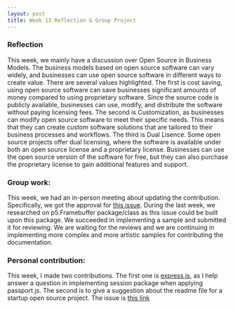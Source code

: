 ```yaml
---
layout: post
title: Week 13 Reflection & Group Project 
---
```


### Reflection
This week, we mainly have a discussion over Open Source in Business Models. The business models based on open source software can vary widely, and businesses can use open source software in different ways to create value. There are several values highlighted. The first is cost saving, using open source software can save businesses significant amounts of money compared to using proprietary software. Since the source code is publicly available, businesses can use, modify, and distribute the software without paying licensing fees. The second is Customization, as businesses can modify open source software to meet their specific needs. This means that they can create custom software solutions that are tailored to their business processes and workflows. The third is Dual Lisence. Some open source projects offer dual licensing, where the software is available under both an open source license and a proprietary license. Businesses can use the open source version of the software for free, but they can also purchase the proprietary license to gain additional features and support. <!--more-->

### Group work: 
This week, we had an in-person meeting about updating the contribution. Specifically, we got the approval for [this issue](https://github.com/processing/p5.js-website/issues/1340). During the last week, we researched on p5.Framebuffer package/class as this issue could be built upon this package. We succeeded in implementing a sample and submitted it for reviewing. We are waiting for the reviews and we are continuing in implementing more complex and more artistic samples for contributing the documentation.

### Personal contribution:
This week, I made two contributions. The first one is [express.js](https://github.com/expressjs/session/issues/936), as I help answer a question in implementing session package when applying passport.js. The second is to give a suggestion about the readme file for a startup open source project. The issue is [this link](https://github.com/Tablane/tablane/issues/36)